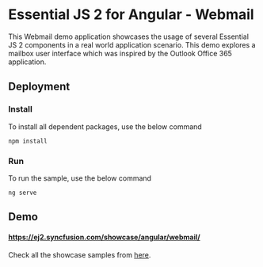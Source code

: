 # Essential JS 2 for Angular - Webmail

This Webmail demo application showcases the usage of several Essential JS 2 components in a real world application scenario. This demo explores a mailbox user interface which was inspired by the Outlook Office 365 application.

## Deployment

### Install

To install all dependent packages, use the below command

```
npm install
```

### Run

To run the sample, use the below command

```
ng serve
```

## Demo

#### <a href="https://ej2.syncfusion.com/showcase/angular/webmail/" target="_blank">https://ej2.syncfusion.com/showcase/angular/webmail/</a>

Check all the showcase samples from <a href="https://ej2.syncfusion.com/home/angular.html" target="_blank">here</a>.